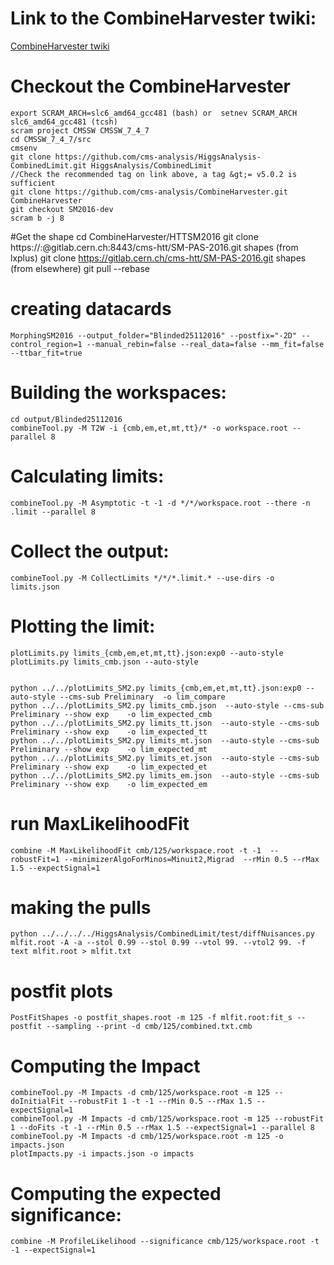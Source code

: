 
# Link to the CombineHarvester twiki:
[CombineHarvester twiki](http://cms-analysis.github.io/CombineHarvester/index.html)


# Checkout the CombineHarvester
    export SCRAM_ARCH=slc6_amd64_gcc481 (bash) or  setnev SCRAM_ARCH slc6_amd64_gcc481 (tcsh)
    scram project CMSSW CMSSW_7_4_7
    cd CMSSW_7_4_7/src
    cmsenv
    git clone https://github.com/cms-analysis/HiggsAnalysis-CombinedLimit.git HiggsAnalysis/CombinedLimit
    //Check the recommended tag on link above, a tag &gt;= v5.0.2 is sufficient
    git clone https://github.com/cms-analysis/CombineHarvester.git CombineHarvester
    git checkout SM2016-dev
    scram b -j 8

    
    
#Get the shape
    cd CombineHarvester/HTTSM2016
    git clone https://:@gitlab.cern.ch:8443/cms-htt/SM-PAS-2016.git shapes  (from lxplus)
    git clone https://gitlab.cern.ch/cms-htt/SM-PAS-2016.git shapes      (from elsewhere)
    git pull --rebase 

# creating datacards
    
    MorphingSM2016 --output_folder="Blinded25112016" --postfix="-2D" --control_region=1 --manual_rebin=false --real_data=false --mm_fit=false --ttbar_fit=true


# Building the workspaces:

    cd output/Blinded25112016
    combineTool.py -M T2W -i {cmb,em,et,mt,tt}/* -o workspace.root --parallel 8


# Calculating limits:
    combineTool.py -M Asymptotic -t -1 -d */*/workspace.root --there -n .limit --parallel 8


# Collect the output:
    combineTool.py -M CollectLimits */*/*.limit.* --use-dirs -o limits.json


# Plotting the limit:

    
    plotLimits.py limits_{cmb,em,et,mt,tt}.json:exp0 --auto-style
    plotLimits.py limits_cmb.json --auto-style   


    python ../../plotLimits_SM2.py limits_{cmb,em,et,mt,tt}.json:exp0 --auto-style --cms-sub Preliminary  -o lim_compare
    python ../../plotLimits_SM2.py limits_cmb.json  --auto-style --cms-sub Preliminary --show exp    -o lim_expected_cmb
    python ../../plotLimits_SM2.py limits_tt.json  --auto-style --cms-sub Preliminary --show exp    -o lim_expected_tt
    python ../../plotLimits_SM2.py limits_mt.json  --auto-style --cms-sub Preliminary --show exp    -o lim_expected_mt
    python ../../plotLimits_SM2.py limits_et.json  --auto-style --cms-sub Preliminary --show exp    -o lim_expected_et
    python ../../plotLimits_SM2.py limits_em.json  --auto-style --cms-sub Preliminary --show exp    -o lim_expected_em


# run MaxLikelihoodFit

    combine -M MaxLikelihoodFit cmb/125/workspace.root -t -1  --robustFit=1 --minimizerAlgoForMinos=Minuit2,Migrad  --rMin 0.5 --rMax 1.5 --expectSignal=1 


# making the pulls

    python ../../../../HiggsAnalysis/CombinedLimit/test/diffNuisances.py  mlfit.root -A -a --stol 0.99 --stol 0.99 --vtol 99. --vtol2 99. -f text mlfit.root > mlfit.txt


# postfit plots

    PostFitShapes -o postfit_shapes.root -m 125 -f mlfit.root:fit_s --postfit --sampling --print -d cmb/125/combined.txt.cmb
    

# Computing the Impact

    combineTool.py -M Impacts -d cmb/125/workspace.root -m 125 --doInitialFit --robustFit 1 -t -1 --rMin 0.5 --rMax 1.5 --expectSignal=1
    combineTool.py -M Impacts -d cmb/125/workspace.root -m 125 --robustFit 1 --doFits -t -1 --rMin 0.5 --rMax 1.5 --expectSignal=1 --parallel 8
    combineTool.py -M Impacts -d cmb/125/workspace.root -m 125 -o impacts.json
    plotImpacts.py -i impacts.json -o impacts


# Computing the expected significance:

    combine -M ProfileLikelihood --significance cmb/125/workspace.root -t -1 --expectSignal=1



